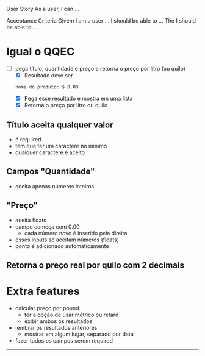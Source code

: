User Story
    As a user, I can ...

Acceptance Criteria
    Givem I am a user ...
    I should be able to ...
    The I should be able to ...





# Igual o QQEC
- [ ] pega título, quantidade e preço e retorna o preço por litro (ou quilo)
    - [X] Resultado deve ser 
    ```
    nome do produto: $ 0.00
    ```
    - [X] Pega esse resultado e mostra em uma lista
    - [X] Retorna o preço por litro ou quilo
## Título aceita qualquer valor
- é required
- tem que ter um caractere no mínimo
- qualquer caractere é aceito
## Campos "Quantidade"
- aceita apenas números inteiros
## "Preço"
- aceita floats   
- campo começa com 0.00
    - cada número novo é inserido pela direita
- esses inputs só aceitam números (floats)
- ponto é adicionado automaticamente
## Retorna o preço real por quilo com 2 decimais

# Extra features
- calcular preço por pound
    -  ter a opção de usar métrico ou retard
    - exibir ambos os resultados
- lembrar os resultados anteriores  
    - mostrar em algum lugar, separado por data
- fazer todos os campos serem required


---


